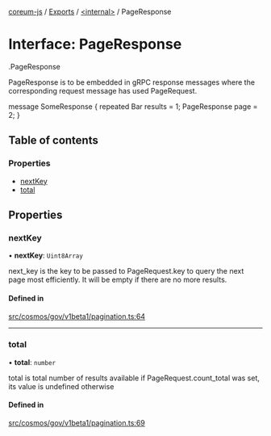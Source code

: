 [coreum-js](../README.md) / [Exports](../modules.md) / [<internal\>](../modules/internal_.md) / PageResponse

# Interface: PageResponse

[<internal>](../modules/internal_.md).PageResponse

PageResponse is to be embedded in gRPC response messages where the
corresponding request message has used PageRequest.

 message SomeResponse {
         repeated Bar results = 1;
         PageResponse page = 2;
 }

## Table of contents

### Properties

- [nextKey](internal_.PageResponse-1.md#nextkey)
- [total](internal_.PageResponse-1.md#total)

## Properties

### nextKey

• **nextKey**: `Uint8Array`

next_key is the key to be passed to PageRequest.key to
query the next page most efficiently. It will be empty if
there are no more results.

#### Defined in

[src/cosmos/gov/v1beta1/pagination.ts:64](https://github.com/PyramydLabs/coreum-js/blob/1b17c7f/src/cosmos/gov/v1beta1/pagination.ts#L64)

___

### total

• **total**: `number`

total is total number of results available if PageRequest.count_total
was set, its value is undefined otherwise

#### Defined in

[src/cosmos/gov/v1beta1/pagination.ts:69](https://github.com/PyramydLabs/coreum-js/blob/1b17c7f/src/cosmos/gov/v1beta1/pagination.ts#L69)
